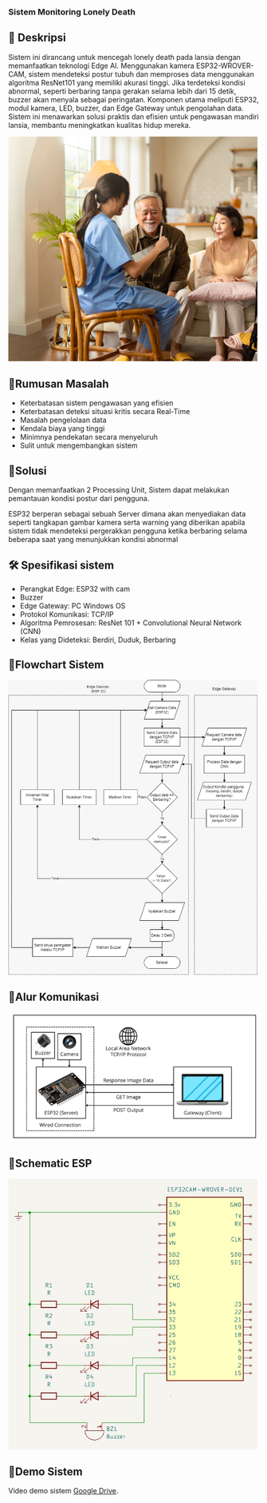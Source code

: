 ### Sistem Monitoring Lonely Death

## 📌  **Deskripsi**
Sistem ini dirancang untuk mencegah lonely death pada lansia dengan memanfaatkan teknologi Edge AI. Menggunakan kamera ESP32-WROVER-CAM, sistem mendeteksi postur tubuh dan memproses data menggunakan algoritma ResNet101 yang memiliki akurasi tinggi. Jika terdeteksi kondisi abnormal, seperti berbaring tanpa gerakan selama lebih dari 15 detik, buzzer akan menyala sebagai peringatan. Komponen utama meliputi ESP32, modul kamera, LED, buzzer, dan Edge Gateway untuk pengolahan data. Sistem ini menawarkan solusi praktis dan efisien untuk pengawasan mandiri lansia, membantu meningkatkan kualitas hidup mereka.

<img src="assets/15-cara-merawat-lansia-dengan-benar-di-rumah.jpg" alt="lansia" width="500">

## 📝**Rumusan Masalah**
- Keterbatasan sistem pengawasan yang efisien
- Keterbatasan deteksi situasi kritis secara Real-Time
- Masalah pengelolaan data
- Kendala biaya yang tinggi
- Minimnya pendekatan secara menyeluruh
- Sulit untuk mengembangkan sistem

## 🤝**Solusi**
Dengan memanfaatkan 2 Processing Unit, Sistem dapat melakukan pemantauan kondisi postur dari pengguna.

ESP32 berperan sebagai sebuah Server dimana akan menyediakan data seperti tangkapan gambar kamera serta warning yang diberikan apabila sistem tidak mendeteksi pergerakkan pengguna ketika berbaring selama beberapa saat yang menunjukkan kondisi abnormal

## 🛠 **Spesifikasi sistem**
- Perangkat Edge: ESP32 with cam
- Buzzer
- Edge Gateway: PC Windows OS
- Protokol Komunikasi: TCP/IP
- Algoritma Pemrosesan: ResNet 101 + Convolutional Neural Network (CNN)
- Kelas yang Dideteksi: Berdiri, Duduk, Berbaring

## 📝**Flowchart Sistem**
<img src="assets/Flowchart sistem.jpg" alt="Flowchart" width="500">

## 📝**Alur Komunikasi**
<img src="assets/alur komunikasi.png" alt="Alur Komunikasi" width="500">

## 📝**Schematic ESP**
<img src="assets/Schematic ESP" alt="schematic esp" width="500">
  
## 🎥**Demo Sistem**
Video demo sistem [Google Drive](https://drive.google.com/file/d/1GDtVoEBxEhWDBnP2TLctg90ebRj87ZnJ/view?usp=drive_link).
